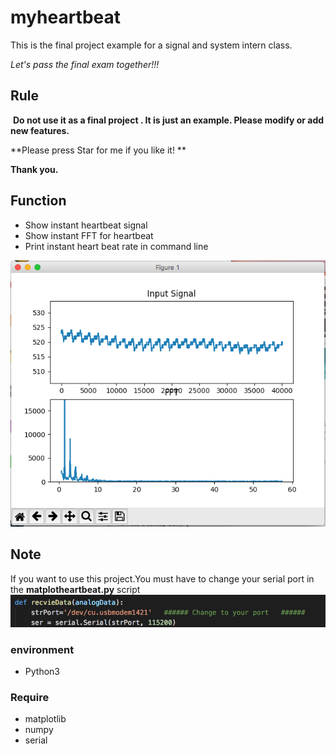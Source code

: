 # myheartbeat
  This is the final project example for a signal and system intern class.
  
  *Let's pass the final exam together!!!*
  
## Rule
  **Do not use it as a final project . It is just  an example. Please modify or add new features.**
  
  **Please press Star for me if you like it! **
  
  **Thank you.**
  
## Function
  + Show instant heartbeat signal
  + Show instant FFT for heartbeat
  + Print instant heart beat rate  in command line
  
![](https://github.com/leason99/myheartbeat/blob/master/1.png)


## Note 
  If you want to use this project.You must have to change your serial port in the **matplotheartbeat.py** script
  ![](https://github.com/leason99/myheartbeat/blob/master/2.png)


### environment

+ Python3

### Require
+ matplotlib
+ numpy
+ serial

